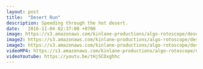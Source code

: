 ```yaml
---
layout: post
title:  "Desert Run"
description: Speeding through the hot desert.
date:   2016-11-04 02:37:00 +0700
image: https://s3.amazonaws.com/kinlane-productions/algo-rotoscope/desertrun/desertrun-still.jpg
image2: https://s3.amazonaws.com/kinlane-productions/algo-rotoscope/desertrun/desertrun-still-1200.png
image3: https://s3.amazonaws.com/kinlane-productions/algo-rotoscope/desertrun/desertrun-still-600.png
videoMP4: https://s3.amazonaws.com/kinlane-productions/algo-rotoscope/desertrun/desertrun-publish-540.mp4
videoYoutube: https://youtu.be/tHj5CDxghhc
---
```

